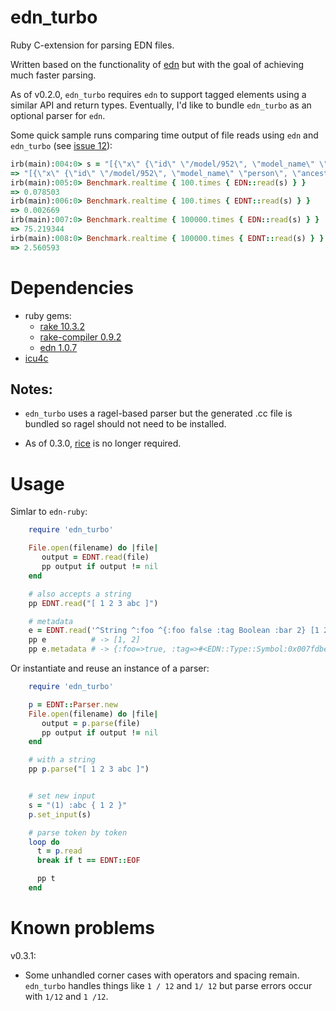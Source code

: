 edn_turbo
============

Ruby C-extension for parsing EDN files.

Written based on the functionality of
[edn](https://github.com/relevance/edn-ruby) but with the goal of
achieving much faster parsing.

As of v0.2.0, `edn_turbo` requires `edn` to support tagged elements 
using a similar API and return types. Eventually, I'd like to bundle 
`edn_turbo` as an optional parser for `edn`.

Some quick sample runs comparing time output of file reads using `edn`
and `edn_turbo` (see [issue 12](https://github.com/relevance/edn-ruby/issues/12)):

```ruby
irb(main):004:0> s = "[{\"x\" {\"id\" \"/model/952\", \"model_name\" \"person\", \"ancestors\" [\"record\" \"asset\"], \"format\" \"edn\"}, \"id\" 952, \"name\" nil, \"model_name\" \"person\", \"rel\" {}, \"description\" nil, \"age\" nil, \"updated_at\" nil, \"created_at\" nil, \"anniversary\" nil, \"job\" nil, \"start_date\" nil, \"username\" nil, \"vacation_start\" nil, \"vacation_end\" nil, \"expenses\" nil, \"rate\" nil, \"display_name\" nil, \"gross_profit_per_month\" nil}]"
=> "[{\"x\" {\"id\" \"/model/952\", \"model_name\" \"person\", \"ancestors\" [\"record\" \"asset\"], \"format\" \"edn\"}, \"id\" 952, \"name\" nil, \"model_name\" \"person\", \"rel\" {}, \"description\" nil, \"age\" nil, \"updated_at\" nil, \"created_at\" nil, \"anniversary\" nil, \"job\" nil, \"start_date\" nil, \"username\" nil, \"vacation_start\" nil, \"vacation_end\" nil, \"expenses\" nil, \"rate\" nil, \"display_name\" nil, \"gross_profit_per_month\" nil}]"
irb(main):005:0> Benchmark.realtime { 100.times { EDN::read(s) } }
=> 0.078503
irb(main):006:0> Benchmark.realtime { 100.times { EDNT::read(s) } }
=> 0.002669
irb(main):007:0> Benchmark.realtime { 100000.times { EDN::read(s) } }
=> 75.219344
irb(main):008:0> Benchmark.realtime { 100000.times { EDNT::read(s) } }
=> 2.560593
```

Dependencies
============

- ruby gems:
  - [rake 10.3.2](http://rake.rubyforge.org)
  - [rake-compiler 0.9.2](http://rake-compiler.rubyforge.org)
  - [edn 1.0.7](https://github.com/relevance/edn-ruby)
- [icu4c](http://icu-project.org/apiref/icu4c/)


Notes:
------

- `edn_turbo` uses a ragel-based parser but the generated .cc file is
  bundled so ragel should not need to be installed.

- As of 0.3.0, [rice](http://rice.rubyforge.org) is no longer
  required.


Usage
=====

Simlar to `edn-ruby`:

```ruby
    require 'edn_turbo'

    File.open(filename) do |file|
       output = EDNT.read(file)
       pp output if output != nil
    end

    # also accepts a string
    pp EDNT.read("[ 1 2 3 abc ]")

	# metadata
	e = EDNT.read('^String ^:foo ^{:foo false :tag Boolean :bar 2} [1 2]')
	pp e          # -> [1, 2]
	pp e.metadata # -> {:foo=>true, :tag=>#<EDN::Type::Symbol:0x007fdbea8a29b0 @symbol=:String>, :bar=>2}

```

Or instantiate and reuse an instance of a parser:

```ruby
    require 'edn_turbo'

    p = EDNT::Parser.new
    File.open(filename) do |file|
       output = p.parse(file)
       pp output if output != nil
    end

    # with a string
    pp p.parse("[ 1 2 3 abc ]")


    # set new input
    s = "(1) :abc { 1 2 }"
    p.set_input(s)

    # parse token by token
    loop do
      t = p.read
      break if t == EDNT::EOF

      pp t
    end
```


Known problems
==============
v0.3.1:

- Some unhandled corner cases with operators and spacing
  remain. `edn_turbo` handles things like `1 / 12` and `1/ 12` but
  parse errors occur with `1/12` and `1 /12`.

